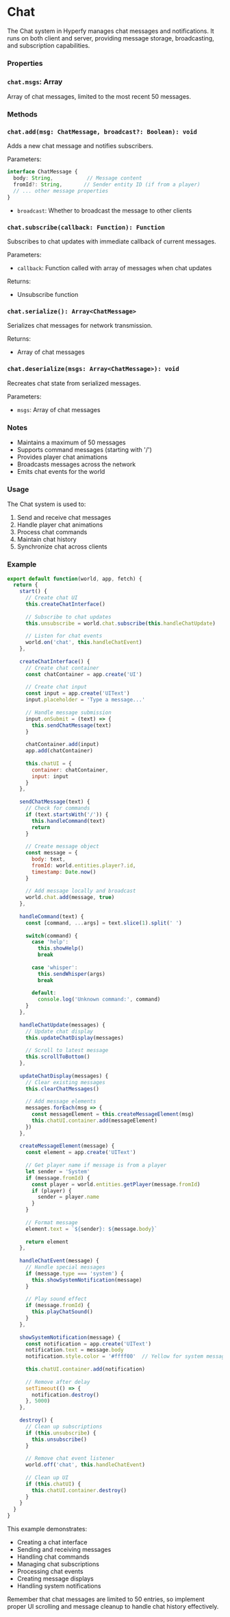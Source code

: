 # Chat

The Chat system in Hyperfy manages chat messages and notifications. It runs on both client and server, providing message storage, broadcasting, and subscription capabilities.

### Properties

### `chat.msgs`: Array<ChatMessage>

Array of chat messages, limited to the most recent 50 messages.

### Methods

### `chat.add(msg: ChatMessage, broadcast?: Boolean): void`

Adds a new chat message and notifies subscribers.

Parameters:
```typescript
interface ChatMessage {
  body: String,           // Message content
  fromId?: String,       // Sender entity ID (if from a player)
  // ... other message properties
}
```
- `broadcast`: Whether to broadcast the message to other clients

### `chat.subscribe(callback: Function): Function`

Subscribes to chat updates with immediate callback of current messages.

Parameters:
- `callback`: Function called with array of messages when chat updates

Returns:
- Unsubscribe function

### `chat.serialize(): Array<ChatMessage>`

Serializes chat messages for network transmission.

Returns:
- Array of chat messages

### `chat.deserialize(msgs: Array<ChatMessage>): void`

Recreates chat state from serialized messages.

Parameters:
- `msgs`: Array of chat messages

### Notes

- Maintains a maximum of 50 messages
- Supports command messages (starting with '/')
- Provides player chat animations
- Broadcasts messages across the network
- Emits chat events for the world

### Usage

The Chat system is used to:

1. Send and receive chat messages
2. Handle player chat animations
3. Process chat commands
4. Maintain chat history
5. Synchronize chat across clients

### Example

```javascript
export default function(world, app, fetch) {
  return {
    start() {
      // Create chat UI
      this.createChatInterface()
      
      // Subscribe to chat updates
      this.unsubscribe = world.chat.subscribe(this.handleChatUpdate)
      
      // Listen for chat events
      world.on('chat', this.handleChatEvent)
    },
    
    createChatInterface() {
      // Create chat container
      const chatContainer = app.create('UI')
      
      // Create chat input
      const input = app.create('UIText')
      input.placeholder = 'Type a message...'
      
      // Handle message submission
      input.onSubmit = (text) => {
        this.sendChatMessage(text)
      }
      
      chatContainer.add(input)
      app.add(chatContainer)
      
      this.chatUI = {
        container: chatContainer,
        input: input
      }
    },
    
    sendChatMessage(text) {
      // Check for commands
      if (text.startsWith('/')) {
        this.handleCommand(text)
        return
      }
      
      // Create message object
      const message = {
        body: text,
        fromId: world.entities.player?.id,
        timestamp: Date.now()
      }
      
      // Add message locally and broadcast
      world.chat.add(message, true)
    },
    
    handleCommand(text) {
      const [command, ...args] = text.slice(1).split(' ')
      
      switch(command) {
        case 'help':
          this.showHelp()
          break
          
        case 'whisper':
          this.sendWhisper(args)
          break
          
        default:
          console.log('Unknown command:', command)
      }
    },
    
    handleChatUpdate(messages) {
      // Update chat display
      this.updateChatDisplay(messages)
      
      // Scroll to latest message
      this.scrollToBottom()
    },
    
    updateChatDisplay(messages) {
      // Clear existing messages
      this.clearChatMessages()
      
      // Add message elements
      messages.forEach(msg => {
        const messageElement = this.createMessageElement(msg)
        this.chatUI.container.add(messageElement)
      })
    },
    
    createMessageElement(message) {
      const element = app.create('UIText')
      
      // Get player name if message is from a player
      let sender = 'System'
      if (message.fromId) {
        const player = world.entities.getPlayer(message.fromId)
        if (player) {
          sender = player.name
        }
      }
      
      // Format message
      element.text = `${sender}: ${message.body}`
      
      return element
    },
    
    handleChatEvent(message) {
      // Handle special messages
      if (message.type === 'system') {
        this.showSystemNotification(message)
      }
      
      // Play sound effect
      if (message.fromId) {
        this.playChatSound()
      }
    },
    
    showSystemNotification(message) {
      const notification = app.create('UIText')
      notification.text = message.body
      notification.style.color = '#ffff00'  // Yellow for system messages
      
      this.chatUI.container.add(notification)
      
      // Remove after delay
      setTimeout(() => {
        notification.destroy()
      }, 5000)
    },
    
    destroy() {
      // Clean up subscriptions
      if (this.unsubscribe) {
        this.unsubscribe()
      }
      
      // Remove chat event listener
      world.off('chat', this.handleChatEvent)
      
      // Clean up UI
      if (this.chatUI) {
        this.chatUI.container.destroy()
      }
    }
  }
}
```

This example demonstrates:
- Creating a chat interface
- Sending and receiving messages
- Handling chat commands
- Managing chat subscriptions
- Processing chat events
- Creating message displays
- Handling system notifications

Remember that chat messages are limited to 50 entries, so implement proper UI scrolling and message cleanup to handle chat history effectively.
